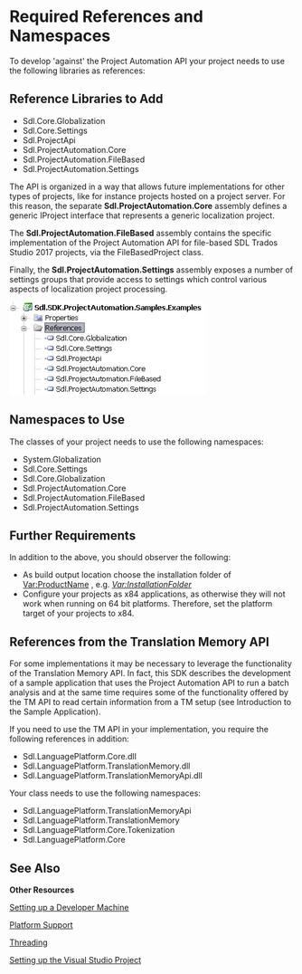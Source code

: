 Required References and Namespaces
===
To develop 'against' the Project Automation API your project needs to use the following libraries as references:

Reference Libraries to Add
--

* Sdl.Core.Globalization
* Sdl.Core.Settings
* Sdl.ProjectApi
* Sdl.ProjectAutomation.Core
* Sdl.ProjectAutomation.FileBased
* Sdl.ProjectAutomation.Settings

The API is organized in a way that allows future implementations for other types of projects, like for instance projects hosted on a project server. For this reason, the separate **Sdl.ProjectAutomation.Core** assembly defines a generic IProject interface that represents a generic localization project.

The **Sdl.ProjectAutomation.FileBased** assembly contains the specific implementation of the Project Automation API for file-based SDL Trados Studio 2017 projects, via the FileBasedProject class.

Finally, the **Sdl.ProjectAutomation.Settings** assembly exposes a number of settings groups that provide access to settings which control various aspects of localization project processing.

![References](images/References.jpg)

Namespaces to Use
--
The classes of your project needs to use the following namespaces:

* System.Globalization
* Sdl.Core.Settings
* Sdl.Core.Globalization
* Sdl.ProjectAutomation.Core
* Sdl.ProjectAutomation.FileBased
* Sdl.ProjectAutomation.Settings

Further Requirements
--
In addition to the above, you should observer the following:

* As build output location choose the installation folder of <Var:ProductName> , e.g. *<Var:InstallationFolder>*
* Configure your projects as x84 applications, as otherwise they will not work when running on 64 bit platforms. Therefore, set the platform target of your projects to x84.

References from the Translation Memory API
-- 
For some implementations it may be necessary to leverage the functionality of the Translation Memory API. In fact, this SDK describes the development of a sample application that uses the Project Automation API to run a batch analysis and at the same time requires some of the functionality offered by the TM API to read certain information from a TM setup (see Introduction to the Sample Application).

If you need to use the TM API in your implementation, you require the following references in addition:

* Sdl.LanguagePlatform.Core.dll
* Sdl.LanguagePlatform.TranslationMemory.dll
* Sdl.LanguagePlatform.TranslationMemoryApi.dll

Your class needs to use the following namespaces:

* Sdl.LanguagePlatform.TranslationMemoryApi
* Sdl.LanguagePlatform.TranslationMemory
* Sdl.LanguagePlatform.Core.Tokenization
* Sdl.LanguagePlatform.Core

See Also
--
**Other Resources**

[Setting up a Developer Machine](../../../articles/gettingstarted/setting_up_a_developer_machine.md)

[Platform Support](../../../articles/gettingstarted/platform_support.md) 

[Threading](../threading_support.md)

[Setting up the Visual Studio Project](../../batchtasks/setting_up_the_visual_studio_project.md)

